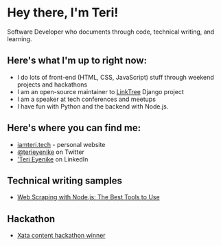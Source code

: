 # Hey there, I'm Teri!

Software Developer who documents through code, technical writing, and learning.

## Here's what I'm up to right now:

- I do lots of front-end (HTML, CSS, JavaScript) stuff through weekend projects and hackathons
- I am an open-source maintainer to [LinkTree](https://github.com/Terieyenike/linktree/) Django project
- I am a speaker at tech conferences and meetups
- I have fun with Python and the backend with Node.js. 


## Here's where you can find me:

- [iamteri.tech](https://iamteri.tech) - personal website
- [@terieyenike](https://twitter.com/terieyenike) on Twitter
- ['Teri Eyenike](https://linkedin.com/in/terieyenike) on LinkedIn


## Technical writing samples

- [Web Scraping with Node.js: The Best Tools to Use](https://www.scraperapi.com/blog/best-nodejs-scraping-tools/)


## Hackathon

- [Xata content hackathon winner](https://dev.to/terieyenike/building-an-efficient-waitlist-app-with-nextjs-and-xata-caf)
